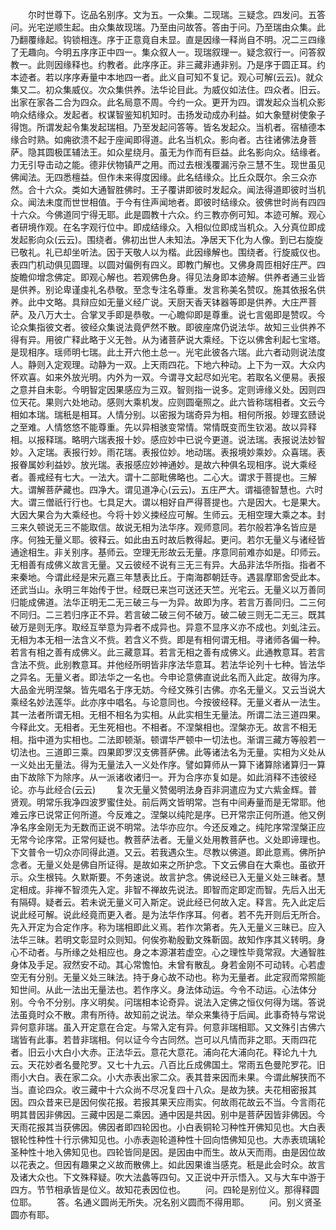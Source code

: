 <!-- { "loadSidebar": true } -->
　　尔时世尊下。讫品名别序。文为五。一众集。二现瑞。三疑念。四发问。五答问。光宅逆顺生起。由众集故现瑞。乃至由问故答。答由于问。乃至瑞由众集。此乃翻覆缘起。钩锁相连。序于正意竟自未显。直是因缘一释尚自不明。况二三四缘了无趣向。今明五序序正中四一。集众叙人一。现瑞叙理一。疑念叙行一。问答叙教一。此则因缘释也。约教者。此序序正。非三藏非通非别。乃是序于圆正耳。约本迹者。若以序序寿量中本地四一者。此义自可知不复记。观心可解(云云)。就众集又二。初众集威仪。次众集供养。法华论目此。为威仪如法住。四众者。旧云。出家在家各二合为四众。此名局意不周。今约一众。更开为四。谓发起众当机众影响众结缘众。发起者。权谋智鉴知机知时。击扬发动成办利益。如大象躄树使象子得饱。所谓发起令集发起瑞相。乃至发起问答等。皆名发起众。当机者。宿植德本缘合时熟。如痈欲溃不起于座闻即得道。此名当机众。影向者。古往诸佛法身菩萨。隐其圆极匡辅法王。如众星绕月。虽无为作而有巨益。此名影向众。结缘者。力无引导击动之能。德非伏物镇严之用。而过去根浅覆漏污杂三慧不生。现世虽见佛闻法。无四悉檀益。但作未来得度因缘。此名结缘众。比丘众既尔。余三众亦然。合十六众。类如大通智胜佛时。王子覆讲即彼时发起众。闻法得道即彼时当机众。闻法未度而世世相值。于今有住声闻地者。即彼时结缘众。彼佛世时尚有四四十六众。今佛道同宁得无耶。此是圆教十六众。约三教亦例可知。本迹可解。观心者研境作观。在名字观行位中。即成结缘众。入相似位即成当机众。入分真位即成发起影向众(云云)。围绕者。佛初出世人未知法。净居天下化为人像。到已右旋旋已敬礼。礼已却坐听法。因于天敬人以为楷。此因缘解也。围绕者。行旋威仪也。表四门机动俱见圆理。以圆对偏例有四义。即教门解也。又佛身周匝相好庄严。四旋瞻仰增念佛定。即观心解也。若观佛色身。得见法身即本迹解。供养者通三业皆是供养。别论卑谨虔礼名恭敬。至念专注名尊重。发言称美名赞叹。施其依报名供养。此中文略。具辩应如无量义经广说。天厨天香天钵器等即是供养。大庄严菩萨。及八万大士。合掌叉手即是恭敬。一心瞻仰即是尊重。说七言偈即是赞叹。今论众集指彼文者。彼经众集说法竟俨然不散。即彼座席仍说法华。故知三业供养不得有异。用彼广释此略于义无咎。从为诸菩萨说大乘经。下讫以佛舍利起七宝塔。是现相序。瑶师明七瑞。此土开六他土总一。光宅此彼各六瑞。此六者动则说法度人。静则入定观理。动静为一双。上天雨四花。下地六种动。上下为一双。大众内怀欢喜。如来外放光明。内外为一双。今谓寻文起尽如光宅。若取名义便易。表报之意并自未彰。今明智定因果感应为三双。智则指一说多。定则谛缘义处。因则四位天花。果则六处地动。感则大乘机发。应则圆毫照之。此六皆称瑞相者。文云今相如本瑞。瑞秖是相耳。人情分别。以密报为瑞奇异为相。相何所报。妙理玄赜说之至难。人情悠悠不能尊重。先以异相骇变常情。常情既变而生钦渴。故以异释相。以报释瑞。略明六瑞表报十妙。感应妙中已说今更道。说法瑞。表报说法妙智妙。入定瑞。表报行妙。雨花瑞。表报位妙。地动瑞。表报境妙乘妙。众喜瑞。表报眷属妙利益妙。放光瑞。表报感应妙神通妙。是故六种俱名现相序。说大乘经者。善戒经有七大。一法大。谓十二部毗佛略也。二心大。谓求于菩提也。三解大。谓解菩萨藏也。四净大。谓见道净心(云云)。五庄严大。谓福德智慧也。六时大。谓三僧祇行行也。七具足大。谓以相好自严得菩提也。六是因大。七是果大。大因大果合为大乘经也。今将十妙义捒经应可解。生师云。无相空理大乘之本。封三来久顿说无三不能取信。故说无相为法华序。观师意同。若尔般若净名皆应是序。何独无量义耶。彼释云。如此由五时故后教得起。更问。若尔无量义与诸经皆通途相生。非关别序。基师云。空理无形故云无量。序意同前难亦如是。印师云。无相善有成佛义故言无量。又云彼经不说有三无三有异。大品非法华所指。指者不来秦地。今谓此经是宋元嘉三年慧表比丘。于南海郡朝廷寺。遇昙摩耶舍受此本。还武当山。永明三年始传于世。经既已来岂可送还天竺。光宅云。无量义以万善同归能成佛道。法华正明无二无三破三与一为异。故即为序。若言万善同归。二三何不同归。二三若归序正不异。若言破二破三何不破万。破二破三则无二无三。既其破万是则无序。取经互举意为异者不成异也。异意不显序义亦不成也。刘虬注云。无相为本无相一法含义不赀。若含义不赀。即是有相何谓无相。寻诸师各偏一种。若言有相之善有成佛义。此三藏意耳。若言无相之善有成佛义。此通教意耳。若言含法不赀。此别教意耳。并他经所明皆非序法华意耳。若法华论列十七种。皆法华之异名。无量义者。即法华之一名也。今申论意佛直说此名而入此定。故得为序。大品金光明涅槃。皆先唱名于序无妨。今经文殊引古佛。亦名无量义。又云当说大乘经名妙法莲华。此亦序中唱名。与论意同也。今按彼经释。无量义者从一法生。其一法者所谓无相。无相不相名为实相。从此实相生无量法。所谓二法三道四果。今释此文。无相者。无生死相也。不相者。不涅槃相也。涅槃亦无。故言不相无相。指中道为实相也。二法即顿渐。顿谓华严顿中一切法也。渐谓三藏方等般若一切法也。三道即三乘。四果即罗汉支佛菩萨佛。此等诸法名为无量。实相为义处从一义处出无量法。得为无量法入一义处作序。譬如算师从一算下诸算除诸算归一算由下故除下为除序。从一派诸收诸归一。开为合序亦复如是。如此消释不违彼经论。亦与此经合(云云)
　　复次无量义赞偈明法身百非洞遣应为丈六紫金辉。普贤观。明常乐我净四波罗蜜住处。前后两文皆明常。岂有中间寿量而是无常耶。他难云序已说常正何所道。今反难之。涅槃以纯陀是序。已开常宗正何所道。他又例净名序金刚无为无数而正说不明常。法华亦应尔。今还反难之。纯陀序常涅槃正应无常今论序常。正常何疑也。教菩萨法者。无量义处用教菩萨也。义处即谛理也。下文普令一切众亦同得此道。又云。若我遇众生。尽教以佛道。即此意焉。佛所护念者。无量义处是佛自所证得。是故如来之所护念。下文云佛自在大乘也。虽欲开示。众生根钝。久默斯要。不务速说。故言护念。佛说经已入无量义处三昧者。慧定相成。非禅不智须先入定。非智不禅故先说法。即智而定即定而智。先后入出无有隔碍。疑者云。若未说无量义可入斯定。说此经已何故入定。释言。先入此定后说此经可解。说此经竟而更入者。是为法华作序耳。何者。若不先开则后无所合。先入开定为合定作序。称为瑞相即此义焉。若作次第者。先入无量义三昧已。应入法华三昧。若明文彰显时众则知。何俟弥勒殷勤文殊靳固。故知作序其义转明。身心不动者。与所缘之处相应也。身之本源湛若虚空。心之理性毕竟常寂。大通智胜身体及手足。寂然安不动。其心常憺怕。未曾有散乱。身若金刚不可动转。心若虚空无有分别。无量义处三昧法。持于身心故不动也。称为无量者。此定寂而常照能知世间。从此一法出无量法也。若作序义。身法体动运。今令不动运。心法体分别。今令不分别。序义明矣。问瑞相本论奇异。说法入定佛之恒仪何得为瑞。答说法虽竟时众不散。肃有所待。故知前之说法。举众来集待于后闻。此事奇特与常说异何意非瑞。虽入开定意在合定。与常入定有异。何意非瑞相耶。又文殊引古佛六瑞皆有此事。若昔非瑞相。何以证今今古同然。岂可以凡情而非之耶。天雨四花者。旧云小大白小大赤。正法华云。意花大意花。浦向花大浦向花。释论九十九云。天花妙者名曼陀罗。又七十九云。八百比丘成佛国土。常雨五色曼陀罗花。旧雨小大白。表在家二众。小大赤表出家二众。表其昔来因而未果。今谓此解狭而不当。直论四众。收三藏中十六众尚不尽况复四十八众。是故为狭。夫花相密报其因。四众昔来已是因何俟花报。若报其果天应雨实。何故雨花故云不当。今言雨花明其昔因非佛因。三藏中因是二乘因。通中因是共因。别中是菩萨因皆非佛因。今天雨花报其当获佛因。佛因者即四轮因也。小白表铜轮习种性开佛知见也。大白表银轮性种性十行示佛知见也。小赤表迦轮道种性十回向悟佛知见也。大赤表琉璃轮圣种性十地入佛知见也。四轮皆同是因。是因由中而生。故从天而雨。由是因位故以花表之。但因有趣果之义故而散佛上。如此因果谁当感克。秖是此会时众。故言及诸大众也。下文殊释疑。吹大法蠡等四句。又正说中开示悟入。又与大车中游于四方。节节相承皆是位义。故知花表因位也。
　　问。四轮是别位义。那得释圆位耶。
　　答。名通义圆尚无所失。况名别义圆而不得用耶。
　　问。别义贤圣圆亦有耶。
